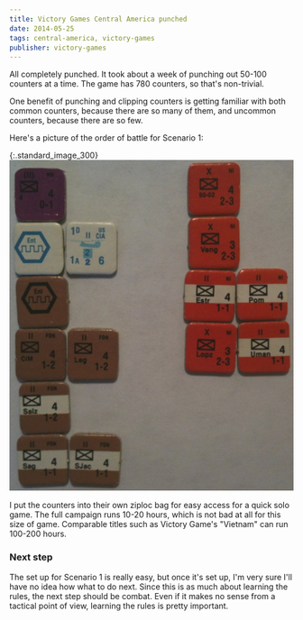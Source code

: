 ```yaml
---
title: Victory Games Central America punched
date: 2014-05-25
tags: central-america, victory-games
publisher: victory-games
---
```


All completely punched. It took about a week of punching out 50-100
counters at a time. The game has 780 counters, so that's non-trivial.

One benefit of punching and clipping counters is getting familiar with
both common counters, because there are so many of them, and uncommon
counters, because there are so few.

Here's a picture of the order of battle for Scenario 1:


{:.standard_image_300}
![OOB for Scenario 1](/images/ca_scenario1_oob.jpg)

I put the counters into their own ziploc bag for easy access for a quick
solo game. The full campaign runs 10-20 hours, which is not bad at
all for this size of game. Comparable titles such as Victory Game's
"Vietnam" can run 100-200 hours.

### Next step

The set up for Scenario 1 is really easy, but once it's set up, I'm very
sure I'll have no idea how what to do next. Since this is as much about
learning the rules, the next step should be combat. Even if it makes no
sense from a tactical point of view, learning the rules is pretty
important.
